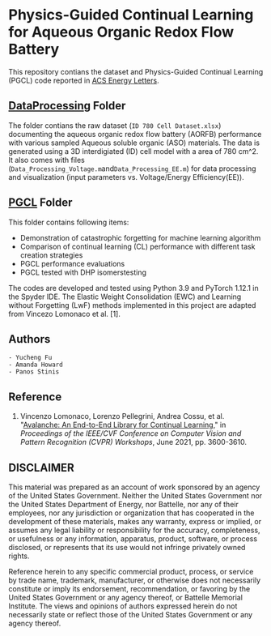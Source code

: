 # Physics-Guided Continual Learning for Aqueous Organic Redox Flow Battery
This repository contians the dataset and Physics-Guided Continual Learning (PGCL) code reported in [ACS Energy Letters](https://pubs.acs.org/doi/10.1021/acsenergylett.4c00493).

## [DataProcessing](DataProcessing/) Folder 
The folder contians the raw dataset (`ID 780 Cell Dataset.xlsx`) documenting the aqueous organic redox flow battery (AORFB) performance with various sampled Aqueous soluble organic (ASO) materials. The data is generated using a 3D interdigiated (ID) cell model with a area of 780 cm^2. It also comes with files (`Data_Processing_Voltage.m`and`Data_Processing_EE.m`) for data processing and visualization (input parameters vs. Voltage/Energy Efficiency(EE)).


## [PGCL](PGCL/) Folder
This folder contains following items:
- Demonstration of catastrophic forgetting for machine learning algorithm
- Comparison of continual learning (CL) performance with different task creation strategies
- PGCL performance evaluations
- PGCL tested with DHP isomerstesting

The codes are developed and tested using Python 3.9 and PyTorch 1.12.1 in the Spyder IDE. The Elastic Weight Consolidation (EWC) and Learning without Forgetting (LwF) methods implemented in this project are adapted from Vincezo Lomonaco et al. [1].

## Authors
    - Yucheng Fu
    - Amanda Howard
    - Panos Stinis

## Reference
1. Vincenzo Lomonaco, Lorenzo Pellegrini, Andrea Cossu, et al. "[Avalanche: An End-to-End Library for Continual Learning](https://openaccess.thecvf.com/content/CVPR2021W/CLVision/html/Lomonaco_Avalanche_An_End-to-End_Library_for_Continual_Learning_CVPRW_2021_paper.html)," in _Proceedings of the IEEE/CVF Conference on Computer Vision and Pattern Recognition (CVPR) Workshops_, June 2021, pp. 3600-3610.











## DISCLAIMER
This material was prepared as an account of work sponsored by an agency of the United States Government. Neither the United States Government nor the United States Department of Energy, nor Battelle, nor any of their employees, nor any jurisdiction or organization that has cooperated in the development of these materials, makes any warranty, express or implied, or assumes any legal liability or responsibility for the accuracy, completeness, or usefulness or any information, apparatus, product, software, or process disclosed, or represents that its use would not infringe privately owned rights.

Reference herein to any specific commercial product, process, or service by trade name, trademark, manufacturer, or otherwise does not necessarily constitute or imply its endorsement, recommendation, or favoring by the United States Government or any agency thereof, or Battelle Memorial Institute. The views and opinions of authors expressed herein do not necessarily state or reflect those of the United States Government or any agency thereof.




